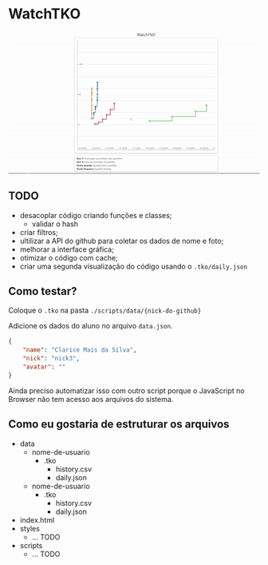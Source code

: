 # WatchTKO

![exemplo](example.gif)

## TODO

- desacoplar código criando funções e classes;
  - validar o hash
- criar filtros;
- ultilizar a API do github para coletar os dados de nome e foto;
- melhorar a interface gráfica;
- otimizar o código com cache;
- criar uma segunda visualização do código usando o `.tko/daily.json`

## Como testar?

Coloque o `.tko` na pasta `./scripts/data/{nick-do-github}`

Adicione os dados do aluno no arquivo `data.json`.
```json
{
    "name": "Clarice Mais da Silva",
    "nick": "nick3",
    "avatar": ""
}
```

Ainda preciso automatizar isso com outro script porque o JavaScript no Browser não tem acesso aos arquivos do sistema.

## Como eu gostaria de estruturar os arquivos

- data
  - nome-de-usuario 
    - .tko
      - history.csv
      - daily.json
  - nome-de-usuario
    - .tko
      - history.csv
      - daily.json
- index.html
- styles
  - ... TODO 
- scripts
  - ... TODO
